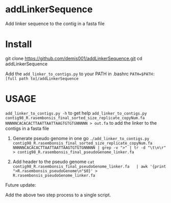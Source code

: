 addLinkerSequence
=================

Add linker sequence to the contig in a fasta file

Install
=======
git clone https://github.com/demis001/addLinkerSequence.git
cd addLinkerSequence

Add the `add_linker_to_contigs.py` to your PATH in .bashrc
`PATH=$PATH:[full path to]/addLinkerSequence`

USAGE
=======
```add_linker_to_contigs.py -h``` to get help
```add_linker_to_contigs.py  contig98_R.rasembonsis_final_sorted_size_replicate_copyNum.fa  NNNNNCACACACTTAATTAATTAAGTGTGTGNNNNN > out.fa``` to add the linker to the contigs in a fasta file

1. Generate pseudo genome in one go
`./add_linker_to_contigs.py  contig98_R.rasembonsis_final_sorted_size_replicate_copyNum.fa  NNNNNCACACACTTAATTAATTAAGTGTGTGNNNNN | grep -v ">" | tr -d "\t\n\r" > contig98_R.rasembonsis_final_pseudoGenome_linker.fa`

2. Add header to the pseudo genome
`cat  contig98_R.rasembonsis_final_pseudoGenome_linker.fa   | awk '{print ">R.rasembonsis_pseudoGenome\n"$0}' > R.rasembonsis_pseudoGenome_linker.fa`

Future update:

Add the above two step process to a single script.
